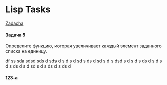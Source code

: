 # Lisp Tasks
[Zadacha](####123-a)

#### Задача 5 ####
Определите функцию, которая увеличивает каждый элемент заданного списка на единицу.

df
ss
sda
sdsd
sds
d
sds
d
s
d
s
d
sd
s
ds
d
sd
s
d
s
dsd
s
d
s
d
s
ds
d
s
d
s
d
s
ds
d
s
d
sd
s
d
s
ds
d
s
ds
d

#### 123-a ####
